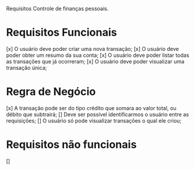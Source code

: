 Requisitos Controle de finanças pessoais.

# Requisitos Funcionais

[x] O usuário deve poder criar uma nova transação;
[x] O usuário deve poder obter um resumo da sua conta;
[x] O usuário deve poder listar todas as transações que já ocorreram;
[x] O usuário deve poder visualizar uma transação única;

# Regra de Negócio

[x] A transação pode ser do tipo crédito que somara ao valor total, ou débito que subtrairá;
[] Deve ser possível identificarmos o usuário entre as requisições;
[] O usuário só pode visualizar transações o qual ele criou;

# Requisitos não funcionais

[] 

